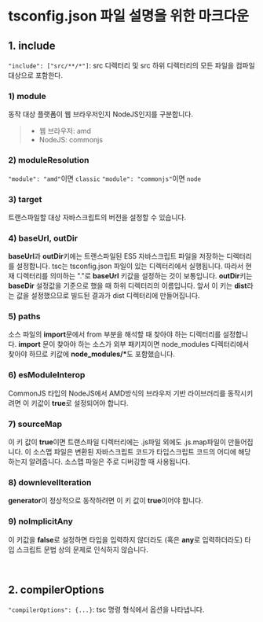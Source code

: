 # tsconfig.json 파일 설명을 위한 마크다운

## 1. include
`"include": ["src/**/*"]`: src 디렉터리 및 src 하위 디렉터리의 모든 파일을 컴파일 대상으로 포함한다.

### 1) module
동작 대상 플랫폼이 웹 브라우저인지 NodeJS인지를 구분합니다.

>- 웹 브라우저: amd
>- NodeJS: commonjs

### 2) moduleResolution
`"module": "amd"`이면 `classic`
`"module": "commonjs"`이면 `node`

### 3) target
트랜스파일할 대상 자바스크립트의 버전을 설정할 수 있습니다.


### 4) baseUrl, outDir
<b>baseUrl</b>과 <b>outDir</b>키에는 트랜스파일된 ES5 자바스크립트 파일을 저장하는 디렉터리를 설정합니다. tsc는 tsconfig.json 파일이 있는 디렉터리에서 실행됩니다. 따라서 현재 디렉터리를 의미하는 "."로 <b>baseUrl</b> 키값을 설정하는 것이 보통입니다.
<b>outDir</b>키는 <b>baseDir</b> 설정값을 기준으로 했을 때 하위 디렉터리의 이름입니다. 앞서 이 키는 <b>dist</b>라는 값을 설정했으므로 빌드된 결과가 dist 디렉터리에 만들어집니다.

### 5) paths
소스 파일의 <b>import</b>문에서 from 부분을 해석할 때 찾아야 하는 디렉터리를 설정합니다. <b>import</b> 문이 찾아야 하는 소스가 외부 패키지이면 node_modules 디렉터리에서 찾아야 하므로 키값에 <b>node_modules/*</b>도 포함했습니다.


### 6) esModuleInterop
CommonJS 타입의 NodeJS에서 AMD방식의 브라우저 기반 라이브러리를 동작시키려면 이 키값이 <b>true</b>로 설정되어야 합니다.

### 7) sourceMap
이 키 값이 <b>true</b>이면 트랜스파일 디렉터리에는 .js파일 외에도 .js.map파일이 만들어집니다. 이 소스맵 파일은 변환된 자바스크립트 코드가 타입스크립트 코드의 어디에 해당하는지 알려줍니다. 소스맵 파일은 주로 디버깅할 때 사용됩니다.


### 8) downlevelIteration
<b>generator</b>이 정상적으로 동작하려면 이 키 값이 <b>true</b>이어야 합니다.

### 9) noImplicitAny
이 키값을 <b>false</b>로 설정하면 타입을 입력하지 않더라도 (혹은 <b>any</b>로 입력하더라도) 타입 스크립트 문법 상의 문제로 인식하지 않습니다.

</br>

## 2. compilerOptions
`"compilerOptions": {...}`: tsc 명령 형식에서 옵션을 나타냅니다.